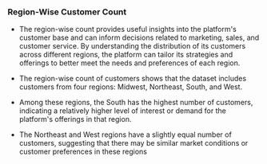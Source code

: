 ### Region-Wise Customer Count

-   The region-wise count provides useful insights into the platform's
    customer base and can inform decisions related to marketing, sales, and
    customer service. By understanding the distribution of its customers
    across different regions, the platform can tailor its strategies and
    offerings to better meet the needs and preferences of each region.

-   The region-wise count of customers shows that the dataset includes
    customers from four regions: Midwest, Northeast, South, and West.

-   Among these regions, the South has the highest number of customers,
    indicating a relatively higher level of interest or demand for the
    platform's offerings in that region.

-   The Northeast and West regions have a slightly equal number of
    customers, suggesting that there may be similar market conditions or
    customer preferences in these regions






